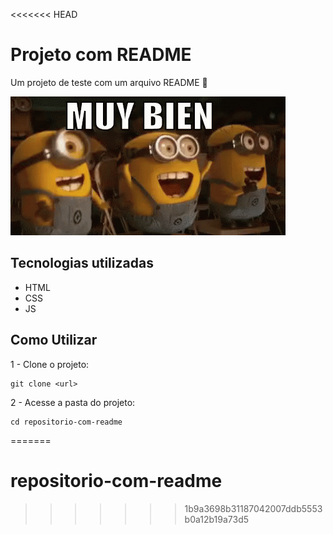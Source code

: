 <<<<<<< HEAD
# Projeto com README
Um projeto de teste com um arquivo README 🚀

[<img src= "./minions-animo.gif" alt="gif para teste">](http://google.com)

## Tecnologias utilizadas
- HTML
- CSS
- JS

## Como Utilizar

1 - Clone o projeto:
``` 
git clone <url>
```
2 - Acesse a pasta do projeto:
``` 
cd repositorio-com-readme
```
=======
# repositorio-com-readme
>>>>>>> 1b9a3698b31187042007ddb5553b0a12b19a73d5
